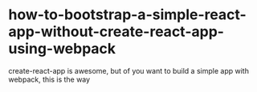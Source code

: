 # how-to-bootstrap-a-simple-react-app-without-create-react-app-using-webpack
create-react-app is awesome, but of you want to build a simple app with webpack, this is the way 
